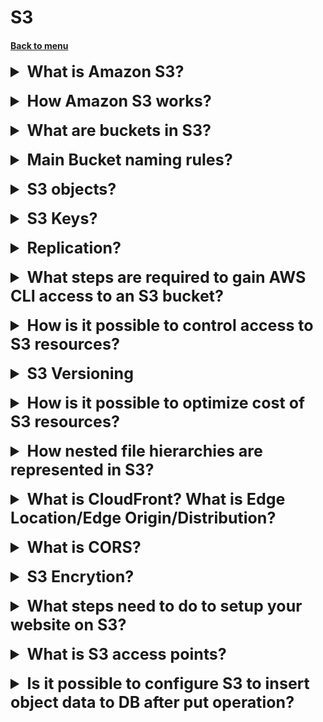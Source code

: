 <h1>S3</h1> 
<h4> 

[Back to menu](..%2F..%2FMenu.md)

</h4>

[//]: # (What about Aurora Security?)

<details>
    <summary style="font-size: 25px;">
        <b>
            What is Amazon S3?
        </b>
    </summary>
<br>

Amazon Simple Storage Service (Amazon S3) is an object storage service.
Has the following features:

- Storage classes (a range of storage classes for different storage scenarios)
- S3 Lifecycle (Customize the life cycle to suit your needs)
- S3 Object Lock (prevent objects from being deleted or overwritten for a 
fixed or indefinite time)
- S3 Replication - replication of objects and their corresponding metadata
- S3 Batch Operations - S3 Object Lambda - support for lambda operations
- Data processing - (tula for optimization)
- Event notifications
- A huge number of manual and automated analytics and storage monitoring tools
- Strong consistency (ensures reliable consistency of operations)

</details>
<br>

[//]: # (How Amazon S3 works?)

<details>
    <summary style="font-size: 25px;">
        <b>
            How Amazon S3 works?
        </b>
    </summary>
<br>

Amazon S3 is an object storage service that stores data as objects in buckets.
An object is a file and any metadata that describes the file.
A bucket is a container for items.

To store data in Amazon S3, you first create a bucket and specify 
a bucket name and AWS region.
The data is then uploaded to this bucket as objects in Amazon S3.
Each object has a key (or key name), which is the unique identifier 
of the object in the bucket.

</details>
<br>

[//]: # (What are buckets in S3?)

<details>
    <summary style="font-size: 25px;">
        <b>
            What are buckets in S3?
        </b>
    </summary>
<br>

A bucket is a container for objects stored in Amazon S3.
You can store any number of items in the Recycle Bin.
When you create a bucket, you enter a name for the bucket and 
select the AWS region in which it will be located.
The AWS account the user belongs to owns the bucket.
The name of the created cart is unique for all regions. 
The selected name is reserved by the account that created it.

</details>
<br>

[//]: # (Main Bucket naming rules?)

<details>
    <summary style="font-size: 25px;">
        <b>
            Main Bucket naming rules?
        </b>
    </summary>
<br>

- Segment names must contain from 3 to 63 characters.
- Segment names can only consist of lowercase letters, numbers, periods (.) and hyphens (-).
- Segment names must begin and end with a letter or number.
- Segment names must not be formatted as an IP address (for example, 192.168.5.4).
- Segment names must not begin with the prefix xn--.
- Segment names must not end with the suffix -s3alias.
- Segment names within a section must be unique.

Examples
- my-hosted-content
- my.example.s3.bucket
- doc-example-bucket- (ends with a hyphen)

</details>
<br>

[//]: # (S3 objects?)

<details>
    <summary style="font-size: 25px;">
        <b>
            S3 objects?
        </b>
    </summary>
<br>

Objects are core entities stored in Amazon S3.
Objects consist of object data and metadata.
Metadata is a set of name-value pairs that describe an object.
These pairs include some default metadata such as last modified date,
and standard HTTP metadata such as Content-Type.
You can also specify your own metadata when saving an object.

</details>
<br>

[//]: # (S3 Keys?)

<details>
    <summary style="font-size: 25px;">
        <b>
            S3 Keys?
        </b>
    </summary>
<br>

An object key (or key name) is a unique identifier for an object in the bucket.
Each object in the bucket has exactly one key.
A combination of segment, object key, and optionally version ID
(if S3 versioning is enabled for the bucket) uniquely identifies each object.
So you can think of Amazon S3 as
a basic data map between the “cart + key + version” and the object itself.

</details>
<br>

[//]: # (Replication?)

<details>
    <summary style="font-size: 25px;">
        <b>
            Replication?
        </b>
    </summary>
<br>

Replication provides automatic, asynchronous copying of objects to Amazon S3 buckets.

Replication can help with the following:
- Replicate objects while preserving metadata and encryption 
(This feature is important if you need to make sure
  that your replica is identical to the original object.)
- Replication of objects to different storage classes (in S3 Glacier,
S3 Glacier Deep Archive, etc.
  also move objects to a colder storage class (immediately necessary for lifecycle s3))
- Saving copies of objects with different owners (option for restricting access to replicas)
- Store objects in multiple AWS regions (allow for geographic differences
in where your data is stored)
- Replicate objects within 15 minutes (i.e. fast replication speed)

</details>
<br>

[//]: # (What steps are required to gain AWS CLI access to an S3 bucket?)

<details>
    <summary style="font-size: 25px;">
        <b>
            What steps are required to gain AWS CLI access to an S3 bucket?
        </b>
    </summary>
<br>

In order to be able to access s3 from the Amazon CLI,
it is necessary to give the IAM user access to s3 (via direct or group policies)
Next, configure a general or named profile in the CLI

</details>
<br>

[//]: # (How is it possible to control access to S3 resources?)

<details>
    <summary style="font-size: 25px;">
        <b>
            How is it possible to control access to S3 resources?
        </b>
    </summary>
<br>

- Writing custom AWS IAM policies
- Writing S3 policies (both general via UI and custom via JSON)
- Per-file access settings

</details>
<br>

[//]: # (Versioning)

<details>
    <summary style="font-size: 25px;">
        <b>
            S3 Versioning
        </b>
    </summary>
<br>

Versioning in Amazon S3 is a means of storing multiple versions 
of an object in a single bucket.
You can use the S3 versioning feature to save,
retrieving and restoring every version of every object stored in your recycle bins.

</details>
<br>

[//]: # (How is it possible to optimize cost of S3 resources?)

<details>
    <summary style="font-size: 25px;">
        <b>
            How is it possible to optimize cost of S3 resources?
        </b>
    </summary>
<br>

1. Organization at the bucket level
   (Understanding how and when your data is collected,
   access and archiving or deletion by users is critical to managing storage costs.)

2. Organization at the object level
   (By organizing access to objects you can save money)

3. choosing the right Amazon S3 storage class 
(they differ in the type of life cycle files and how to work with them)

</details>
<br>

[//]: # (How nested file hierarchies are represented in S3?)

<details>
    <summary style="font-size: 25px;">
        <b>
            How nested file hierarchies are represented in S3?
        </b>
    </summary>
<br>

**The prefix** is the full path before the object name, which includes the segment name.
BucketName/Project/WordFiles/123.txt, the prefix is “BucketName/Project/WordFiles/”

**Folder** is the value between the two "/" characters. For example, if the file is stored as
BucketName/Project/WordFiles/123.txt, the file path indicates that there is a folder
(“Project”) and subfolders (“WordFiles”). 
Both "Project" and "WordFiles" are considered folders.

</details>
<br>

[//]: # (What is CloudFront?)

<details>
    <summary style="font-size: 25px;">
        <b>
            What is CloudFront? 
            What is Edge Location/Edge Origin/Distribution?
        </b>
    </summary>
<br>

System of distributed servers which deliver webpages and web content

- **Edge Location** - the location where content is cached. Separate on region/AZ
- **Edge Origin** - The origin area from hum files will be distributed.
    (it can be s3, ec2, elastic load balancer, route53)
- **CF Distribution** - the name of origin and content to distribute 

</details>
<br>

[//]: # (What is CORS?)

<details>
    <summary style="font-size: 25px;">
        <b>
            What is CORS?
        </b>
    </summary>
<br>

Cross-Origin Resource sharing is used to allow resources in one
S3 bucket to access resources located in another S3 bucket

</details>
<br>

[//]: # (S3 Encrytion?)

<details>
    <summary style="font-size: 25px;">
        <b>
            S3 Encrytion?
        </b>
    </summary>
<br>

**In Transit**
- SSL/TLS
- HTTPS

**In Rest side**
- Server-side encryption
- SSE-S3 (AES 256-bit)
- SSE-KMS
- SSE-C

**Client-Side Encryption**
- you need to encrypt the files yourself before you upload them

**SSE creation encryption**
- Encryption using SSE-S3 is enabled by default while s3 is created

</details>
<br>

[//]: # (What steps need to do to setup your website on S3?)

<details>
    <summary style="font-size: 25px;">
        <b>
            What steps need to do to setup your website on S3?
        </b>
    </summary>
<br>

- Edit the bucket's Block Public Access settings and add a public bucket policy
- Create an index and error document
  (An index document (usually index.html) serves as the homepage of your website.
Specifying this ensures visitors are directed to the correct starting page. 
Similarly, setting an error document provides a user-friendly 
way to handle requests for URLs that do not exist on your website.)
- Enable static website hosting
- Create an S3 bucket in the region nearest to most of your users

</details>
<br>

[//]: # (What is S3 access points?)

<details>
    <summary style="font-size: 25px;">
        <b>
            What is S3 access points?
        </b>
    </summary>
<br>

Amazon S3 access points simplify data access for any AWS service 
or customer application that stores data in S3. 

Access points are named network endpoints that are attached to buckets 
that you can use to perform S3 object operations, 
such as GetObject and PutObject

Usage example, you can have S3 object with personal data 
and Lambda function with deletion of this data. 
You can create an access point from the S3 console 
to start that function on GetObject operation.

And you will have two types of one file. 
- One is via object with private data.
- One via access point without private data

</details>
<br>

[//]: # (What is S3 access points?)

<details>
    <summary style="font-size: 25px;">
        <b>
            Is it possible to configure S3 to insert object data to DB after put operation?
        </b>
    </summary>
<br>

Configure an S3 event to invoke an AWS Lambda function 
that inserts records into DynamoDB.

</details>
<br>